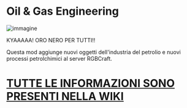 # Oil & Gas Engineering

![immagine](https://user-images.githubusercontent.com/12469744/151770759-5ab9f533-3353-4f5d-9ee4-91ad1670421a.png)

KYAAAAA! ORO NERO PER TUTTI!!

Questa mod aggiunge nuovi oggetti dell'industria del petrolio e nuovi processi petrolchimici al server RGBCraft.

# [TUTTE LE INFORMAZIONI SONO PRESENTI NELLA WIKI](https://github.com/RAD750/Oil-and-Gas-Overhaul/wiki)

